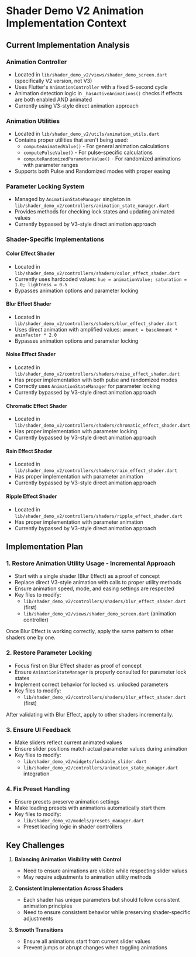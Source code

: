# Shader Demo V2 Animation Implementation Context

## Current Implementation Analysis

### Animation Controller

- Located in `lib/shader_demo_v2/views/shader_demo_screen.dart` (specifically V2 version, not V3)
- Uses Flutter's `AnimationController` with a fixed 5-second cycle
- Animation detection logic in `_hasActiveAnimations()` checks if effects are both enabled AND animated
- Currently using V3-style direct animation approach

### Animation Utilities

- Located in `lib/shader_demo_v2/utils/animation_utils.dart`
- Contains proper utilities that aren't being used:
  - `computeAnimatedValue()` - For general animation calculations
  - `computePulseValue()` - For pulse-specific calculations
  - `computeRandomizedParameterValue()` - For randomized animations with parameter ranges
- Supports both Pulse and Randomized modes with proper easing

### Parameter Locking System

- Managed by `AnimationStateManager` singleton in `lib/shader_demo_v2/controllers/animation_state_manager.dart`
- Provides methods for checking lock states and updating animated values
- Currently bypassed by V3-style direct animation approach

### Shader-Specific Implementations

#### Color Effect Shader

- Located in `lib/shader_demo_v2/controllers/shaders/color_effect_shader.dart`
- Currently uses hardcoded values: `hue = animationValue; saturation = 1.0; lightness = 0.5`
- Bypasses animation options and parameter locking

#### Blur Effect Shader

- Located in `lib/shader_demo_v2/controllers/shaders/blur_effect_shader.dart`
- Uses direct animation with amplified values: `amount = baseAmount * animFactor * 2.0`
- Bypasses animation options and parameter locking

#### Noise Effect Shader

- Located in `lib/shader_demo_v2/controllers/shaders/noise_effect_shader.dart`
- Has proper implementation with both pulse and randomized modes
- Correctly uses `AnimationStateManager` for parameter locking
- Currently bypassed by V3-style direct animation approach

#### Chromatic Effect Shader

- Located in `lib/shader_demo_v2/controllers/shaders/chromatic_effect_shader.dart`
- Has proper implementation with parameter locking
- Currently bypassed by V3-style direct animation approach

#### Rain Effect Shader

- Located in `lib/shader_demo_v2/controllers/shaders/rain_effect_shader.dart`
- Has proper implementation with parameter animation
- Currently bypassed by V3-style direct animation approach

#### Ripple Effect Shader

- Located in `lib/shader_demo_v2/controllers/shaders/ripple_effect_shader.dart`
- Has proper implementation with parameter animation
- Currently bypassed by V3-style direct animation approach

## Implementation Plan

### 1. Restore Animation Utility Usage - Incremental Approach

- Start with a single shader (Blur Effect) as a proof of concept
- Replace direct V3-style animation with calls to proper utility methods
- Ensure animation speed, mode, and easing settings are respected
- Key files to modify:
  - `lib/shader_demo_v2/controllers/shaders/blur_effect_shader.dart` (first)
  - `lib/shader_demo_v2/views/shader_demo_screen.dart` (animation controller)
  
Once Blur Effect is working correctly, apply the same pattern to other shaders one by one.

### 2. Restore Parameter Locking

- Focus first on Blur Effect shader as proof of concept
- Ensure `AnimationStateManager` is properly consulted for parameter lock states
- Implement correct behavior for locked vs. unlocked parameters
- Key files to modify:
  - `lib/shader_demo_v2/controllers/shaders/blur_effect_shader.dart` (first)

After validating with Blur Effect, apply to other shaders incrementally.

### 3. Ensure UI Feedback

- Make sliders reflect current animated values
- Ensure slider positions match actual parameter values during animation
- Key files to modify:
  - `lib/shader_demo_v2/widgets/lockable_slider.dart`
  - `lib/shader_demo_v2/controllers/animation_state_manager.dart` integration

### 4. Fix Preset Handling

- Ensure presets preserve animation settings
- Make loading presets with animations automatically start them
- Key files to modify:
  - `lib/shader_demo_v2/models/presets_manager.dart`
  - Preset loading logic in shader controllers

## Key Challenges

1. **Balancing Animation Visibility with Control**
   - Need to ensure animations are visible while respecting slider values
   - May require adjustments to animation utility methods

2. **Consistent Implementation Across Shaders**
   - Each shader has unique parameters but should follow consistent animation principles
   - Need to ensure consistent behavior while preserving shader-specific adjustments

3. **Smooth Transitions**
   - Ensure all animations start from current slider values
   - Prevent jumps or abrupt changes when toggling animations
